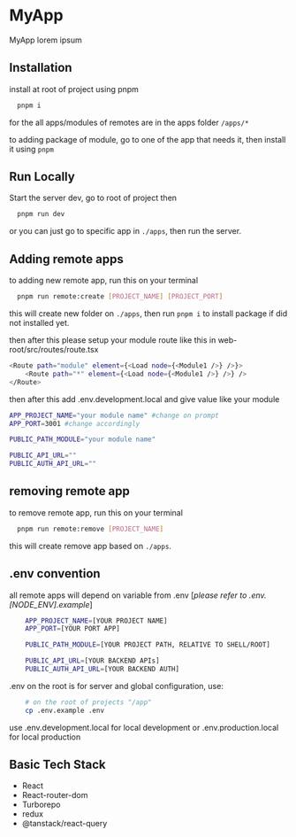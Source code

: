 # MyApp

MyApp lorem ipsum

## Installation

install at root of project using pnpm

```bash
  pnpm i
```

for the all apps/modules of remotes are in the apps folder `/apps/*`

to adding package of module, go to one of the app that needs it, then install it using `pnpm`

## Run Locally

Start the server dev, go to root of project then

```bash
  pnpm run dev
```

or you can just go to specific app in `./apps`, then run the server.

## Adding remote apps

to adding new remote app, run this on your terminal

```bash
  pnpm run remote:create [PROJECT_NAME] [PROJECT_PORT]
```

this will create new folder on `./apps`, then run `pnpm i` to install package if did not installed yet.

then after this please setup your module route like this in <bold>web-root/src/routes/route.tsx </bold>

```bash
<Route path="module" element={<Load node={<Module1 />} />}>
    <Route path="*" element={<Load node={<Module1 />} />} />
</Route>
```

then after this add .env.development.local and give value like your module 

```bash
APP_PROJECT_NAME="your module name" #change on prompt
APP_PORT=3001 #change accordingly

PUBLIC_PATH_MODULE="your module name"

PUBLIC_API_URL=""
PUBLIC_AUTH_API_URL=""
```

## removing remote app

to remove remote app, run this on your terminal

```bash
  pnpm run remote:remove [PROJECT_NAME]
```

this will create remove app based on `./apps`.

## .env convention

all remote apps will depend on variable from .env [_please refer to .env.[NODE_ENV].example_]

```bash
	APP_PROJECT_NAME=[YOUR PROJECT NAME]
	APP_PORT=[YOUR PORT APP]

	PUBLIC_PATH_MODULE=[YOUR PROJECT PATH, RELATIVE TO SHELL/ROOT]

	PUBLIC_API_URL=[YOUR BACKEND APIs]
	PUBLIC_AUTH_API_URL=[YOUR BACKEND AUTH]
```

.env on the root is for server and global configuration, use:

```bash
	# on the root of projects "/app"
	cp .env.example .env
```

use .env.development.local for local development or .env.production.local for local production

## Basic Tech Stack

- React
- React-router-dom
- Turborepo
- redux
- @tanstack/react-query
